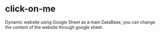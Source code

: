 # click-on-me
Dynamic website using Google Sheet as a main DataBase, you can change the content of the website through google sheet.

